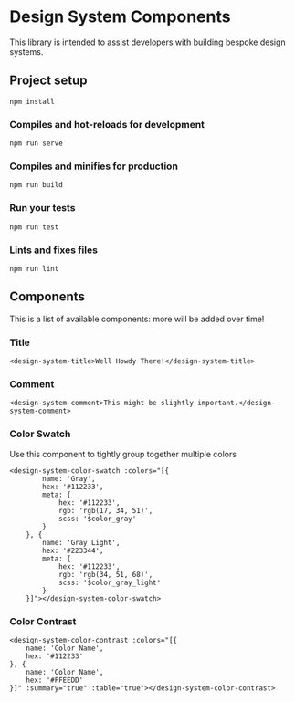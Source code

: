 # Design System Components

This library is intended to assist developers with building bespoke design systems.

## Project setup
```
npm install
```

### Compiles and hot-reloads for development
```
npm run serve
```

### Compiles and minifies for production
```
npm run build
```

### Run your tests
```
npm run test
```

### Lints and fixes files
```
npm run lint
```

## Components

This is a list of available components: more will be added over time!

### Title

```
<design-system-title>Well Howdy There!</design-system-title>
```

### Comment

```
<design-system-comment>This might be slightly important.</design-system-comment>
```

### Color Swatch

Use this component to tightly group together multiple colors

```
<design-system-color-swatch :colors="[{
        name: 'Gray',
        hex: '#112233',
        meta: {
            hex: '#112233',
            rgb: 'rgb(17, 34, 51)',
            scss: '$color_gray'
        }
    }, {
        name: 'Gray Light',
        hex: '#223344',
        meta: {
            hex: '#112233',
            rgb: 'rgb(34, 51, 68)',
            scss: '$color_gray_light'
        }
    }]"></design-system-color-swatch>
```

### Color Contrast

```
<design-system-color-contrast :colors="[{
    name: 'Color Name',
    hex: '#112233'
}, {
    name: 'Color Name',
    hex: '#FFEEDD'
}]" :summary="true" :table="true"></design-system-color-contrast>
